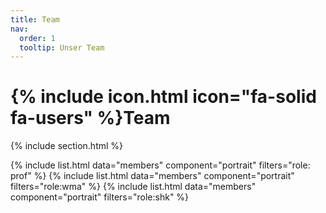 ```yaml
---
title: Team
nav:
  order: 1
  tooltip: Unser Team
---
```


# {% include icon.html icon="fa-solid fa-users" %}Team

{% include section.html %}

{% include list.html data="members" component="portrait" filters="role: prof" %}
{% include list.html data="members" component="portrait" filters="role:wma" %}
{% include list.html data="members" component="portrait" filters="role:shk" %}
